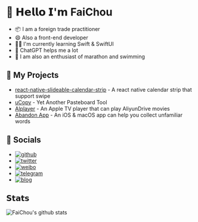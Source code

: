 # 👋 𝗛𝗲𝗹𝗹𝗼 𝗜'𝗺 FaiChou

- 📦 I am a foreign trade practitioner
- 😄 Also a front-end developer
- 👨‍💻 I'm currently learning Swift & SwiftUI
- 🤖 ChatGPT helps me a lot
- 🏅 I am also an enthusiast of marathon and swimming

## 🔭 My Projects

- [react-native-slideable-calendar-strip](https://github.com/FaiChou/react-native-slideable-calendar-strip) - A react native calendar strip that support swipe
- [uCopy](https://github.com/FaiChou/uCopy) - Yet Another Pasteboard Tool
- [Alplayer](https://github.com/FaiChou/Aliplayer_About) - An Apple TV player that can play AliyunDrive movies
- [Abandon App](https://apps.apple.com/nl/app/%E5%8D%95%E8%AF%8D%E5%90%A7/id6448912985?platform=iphone) - An iOS & macOS app can help you collect unfamiliar words

## 💬 Socials

- [![github](https://img.shields.io/badge/-@FaiChou-%23181717?style=flat-square&logo=github)](https://github.com/FaiChou)
- [![twitter](https://img.shields.io/badge/-@FaiChou_zh-%231DA1F2?style=flat-square&logo=twitter&logoColor=ffffff)](https://twitter.com/FaiChou_zh)
- [![weibo](https://img.shields.io/badge/follow-Weibo-red?style=flat-square&logo=sina-weibo)](https://weibo.com/u/2949335311)
- [![telegram](https://img.shields.io/badge/chat-Telegram-blueviolet?style=flat-square&logo=Telegram)](https://t.me/faichou)
- [![blog](https://img.shields.io/website?color=0ab9e6&style=flat-square&up_message=faichou.com&url=https%3A%2F%2Ffaichou.com)](https://faichou.com)

## 𝗦𝘁𝗮𝘁𝘀

![FaiChou's github stats](https://github-readme-stats.vercel.app/api?username=FaiChou&show_icons=true&theme=dracula)
